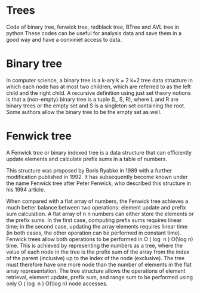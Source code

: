 # Trees
Code of binary tree, fenwick tree, redblack tree, BTree and AVL tree in python
These codes can be useful for analysis data and save them in a good way and have a conviniet access to data.

# Binary tree
In computer science, a binary tree is a k-ary k = 2 k=2 tree data structure in which each node has at most two children, which are referred to as the left child and the right child. A recursive definition using just set theory notions is that a (non-empty) binary tree is a tuple (L, S, R), where L and R are binary trees or the empty set and S is a singleton set containing the root. Some authors allow the binary tree to be the empty set as well.

# Fenwick tree
A Fenwick tree or binary indexed tree is a data structure that can efficiently update elements and calculate prefix sums in a table of numbers.

This structure was proposed by Boris Ryabko in 1989 with a further modification published in 1992. It has subsequently become known under the name Fenwick tree after Peter Fenwick, who described this structure in his 1994 article.

When compared with a flat array of numbers, the Fenwick tree achieves a much better balance between two operations: element update and prefix sum calculation. A flat array of n n numbers can either store the elements or the prefix sums. In the first case, computing prefix sums requires linear time; in the second case, updating the array elements requires linear time (in both cases, the other operation can be performed in constant time). Fenwick trees allow both operations to be performed in O ( log ⁡ n ) O(\log n) time. This is achieved by representing the numbers as a tree, where the value of each node in the tree is the prefix sum of the array from the index of the parent (inclusive) up to the index of the node (exclusive). The tree must therefore have one more node than the number of elements in the flat array representation. The tree structure allows the operations of element retrieval, element update, prefix sum, and range sum to be performed using only O ( log ⁡ n ) O(\log n) node accesses. 
